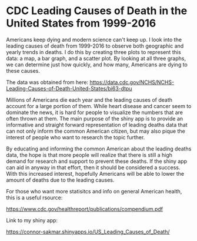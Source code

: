 # CDC Leading Causes of Death in the United States from 1999-2016


Americans keep dying and modern science can't keep up. I look into the leading causes of death from 1999-2016 to observe both geographic and yearly trends in deaths. I do this by creating three plots to represent this data: a map, a bar graph, and a scatter plot. By looking at all three graphs, we can determine just how quickly, and how many, Americans are dying to these causes. 

The data was obtained from here:
https://data.cdc.gov/NCHS/NCHS-Leading-Causes-of-Death-United-States/bi63-dtpu

Millions of Americans die each year and the leading causes of death account for a large portion of them. While heart disease and cancer seem to dominate the news, it is hard for people to visualize the numbers that are often thrown at them. The main purpose of the shiny app is to provide an informative and straight forward representation of leading deaths data that can not only inform the common American citizen, but may also pique the interest of people who want to research the topic further. 

By educating and informing the common American about the leading deaths data, the hope is that more people will realize that there is still a high demand for research and support to prevent these deaths. If the shiny app can aid in anyway in that effort, then it should be considered a success. With this increased interest, hopefully Americans will be able to lower the amount of deaths due to the leading causes. 


For those who want more statisitcs and info on general American health, this is a useful rsource: 

https://www.cdc.gov/healthreport/publications/compendium.pdf



Link to my shiny app: 

https://connor-sakmar.shinyapps.io/US_Leading_Causes_of_Death/
